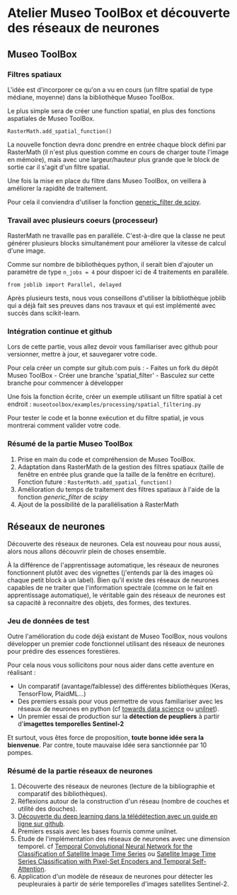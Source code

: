 # Atelier Museo ToolBox et découverte des réseaux de neurones

## Museo ToolBox

### Filtres spatiaux

L'idée est d'incorporer ce qu'on a vu en cours (un filtre spatial de type médiane, moyenne) dans la bibliothèque Museo ToolBox.

Le plus simple sera de créer une function spatial, en plus des fonctions aspatiales de Museo ToolBox.

```python3
RasterMath.add_spatial_function()
```

La nouvelle fonction devra donc prendre en entrée chaque block défini par RasterMath (il n'est plus question comme en cours de charger toute l'image en mémoire), mais avec une largeur/hauteur plus grande que le block de sortie car il s'agit d'un filtre spatial.

Une fois la mise en place du filtre dans Museo ToolBox, on veillera à améliorer la rapidité de traitement.

Pour cela il conviendra d'utiliser la fonction [generic_filter de scipy](https://docs.scipy.org/doc/scipy-0.19.0/reference/generated/scipy.ndimage.generic_filter.html).


### Travail avec plusieurs coeurs (processeur)

RasterMath ne travaille pas en parallèle. C'est-à-dire que la classe ne peut générer plusieurs blocks simultanément pour améliorer la vitesse de calcul d'une image.

Comme sur nombre de bibliothèques python, il serait bien d'ajouter un paramètre de type `n_jobs = 4` pour dispoer ici de 4 traitements en parallèle.

```python3
from joblib import Parallel, delayed
```

Après plusieurs tests, nous vous conseillons d'utiliser la bibliothèque joblib qui a déjà fait ses preuves dans nos travaux et qui est implémenté avec succès dans scikit-learn.

### Intégration continue et github

Lors de cette partie, vous allez devoir vous familiariser avec github pour versionner, mettre à jour, et sauvegarer votre code.

Pour cela créer un compte sur gitub.com puis : 
    - Faites un fork du dépôt Museo ToolBox
    - Créer une branche 'spatial_filter'
    - Basculez sur cette branche pour commencer à développer

Une fois la fonction écrite, créer un exemple utilisant un filtre spatial à cet endroit : 
`museotoolbox/examples/processing/spatial_filtering.py`

Pour tester le code et la bonne exécution et du filtre spatial, je vous montrerai comment valider votre code.

### Résumé de la partie Museo ToolBox

1. Prise en main du code et compréhension de Museo ToolBox.
2. Adaptation dans RasterMath de la gestion des filtres spatiaux (taille de fenêtre en entrée plus grande que la taille de la fenêtre en écriture). Fonction future : `RasterMath.add_spatial_function()`
3. Amélioration du temps de traitement des filtres spatiaux à l'aide de la fonction *generic_filter* de *scipy*
4. Ajout de la possibilité de la parallélisation à RasterMath


## Réseaux de neurones

Découverte des réseaux de neurones.
Cela est nouveau pour nous aussi, alors nous allons découvrir plein de choses ensemble.

À la différence de l'apprentissage automatique, les réseaux de neurones fonctionnent plutôt avec des vignettes (j'entends par là des images où chaque petit block à un label).
Bien qu'il existe des réseaux de neurones capables de ne traiter que l'information spectrale (comme on le fait en apprentissage automatique), le véritable gain des réseaux de neurones est sa capacité à reconnaitre des objets, des formes, des textures.


### Jeu de données de test

Outre l'amélioration du code déjà existant de Museo ToolBox, nous voulons développer un premier code fonctionnel utilisant des réseaux de neurones pour prédire des essences forestières. 

Pour cela nous vous sollicitons pour nous aider dans cette aventure en réalisant :

- Un comparatif (avantage/faiblesse) des différentes bibliothèques (Keras, TensorFlow, PlaidML...)
- Des premiers essais pour vous permettre de vous familiariser avec les réseaux de neurones en python (cf [towards data science](https://towardsdatascience.com/neural-network-for-satellite-data-classification-using-tensorflow-in-python-a13bcf38f3e1) ou [unilnet](https://unilnet.github.io/)).
- Un premier essai de production sur la **détection de peupliers** à partir d'**imagettes temporelles Sentinel-2**

Et surtout, vous êtes force de proposition, **toute bonne idée sera la bienvenue**. Par contre, toute mauvaise idée sera sanctionnée par 10 pompes.

### Résumé de la partie réseaux de neurones

1. Découverte des réseaux de neurones (lecture de la bibliographie et comparatif des bibliothèques).
2. Réflexions autour de la construction d'un réseau (nombre de couches et utilité des douches).
3. [Découverte du deep learning dans la télédétection avec un guide en ligne sur github](https://github.com/robmarkcole/satellite-image-deep-learning/blob/master/README.md).
4. Premiers essais avec les bases fournis comme unilnet.
5. Étude de l'implémentation des réseaux de neurones avec une dimension temporel. cf [Temporal Convolutional Neural Network for the Classification of Satellite Image Time Series](https://github.com/charlotte-pel/temporalCNN) ou [Satellite Image Time Series Classification with Pixel-Set Encoders and Temporal Self-Attention](https://github.com/VSainteuf/pytorch-psetae).
6. Application d'un modèle de réseaux de neurones pour détecter les peupleuraies à partir de série temporelles d'images satellites Sentinel-2.
